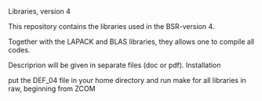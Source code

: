 
Libraries, version 4

This repository contains the libraries used in the BSR-version 4.

Together with the LAPACK and BLAS libraries, they allows one to compile all codes.

Descriprion will be given in separate files (doc or pdf). Installation

put the DEF_04 file in your home directory and run make for all libraries in raw, beginning from ZCOM
